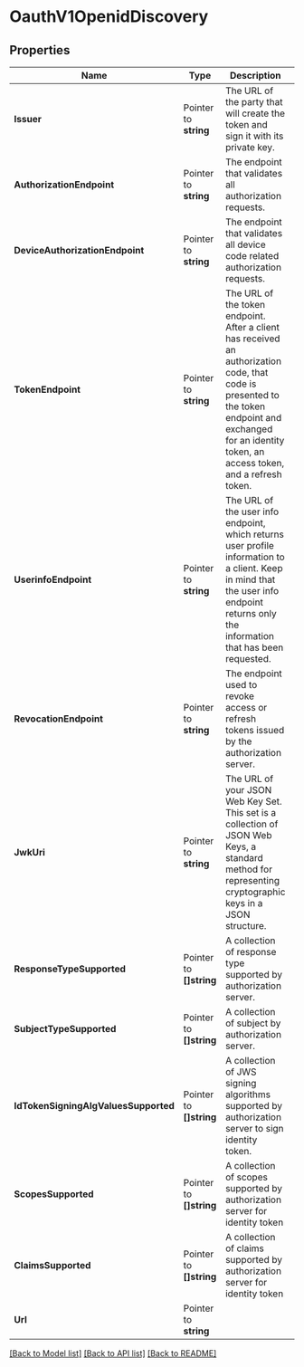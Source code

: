 # OauthV1OpenidDiscovery

## Properties

Name | Type | Description | Notes
------------ | ------------- | ------------- | -------------
**Issuer** | Pointer to **string** | The URL of the party that will create the token and sign it with its private key. |
**AuthorizationEndpoint** | Pointer to **string** | The endpoint that validates all authorization requests. |
**DeviceAuthorizationEndpoint** | Pointer to **string** | The endpoint that validates all device code related authorization requests. |
**TokenEndpoint** | Pointer to **string** | The URL of the token endpoint. After a client has received an authorization code, that code is presented to the token endpoint and exchanged for an identity token, an access token, and a refresh token. |
**UserinfoEndpoint** | Pointer to **string** | The URL of the user info endpoint, which returns user profile information to a client. Keep in mind that the user info endpoint returns only the information that has been requested. |
**RevocationEndpoint** | Pointer to **string** | The endpoint used to revoke access or refresh tokens issued by the authorization server. |
**JwkUri** | Pointer to **string** | The URL of your JSON Web Key Set. This set is a collection of JSON Web Keys, a standard method for representing cryptographic keys in a JSON structure. |
**ResponseTypeSupported** | Pointer to **[]string** | A collection of response type supported by authorization server. |
**SubjectTypeSupported** | Pointer to **[]string** | A collection of subject by authorization server. |
**IdTokenSigningAlgValuesSupported** | Pointer to **[]string** | A collection of JWS signing algorithms supported by authorization server to sign identity token. |
**ScopesSupported** | Pointer to **[]string** | A collection of scopes supported by authorization server for identity token |
**ClaimsSupported** | Pointer to **[]string** | A collection of claims supported by authorization server for identity token |
**Url** | Pointer to **string** |  |

[[Back to Model list]](../README.md#documentation-for-models) [[Back to API list]](../README.md#documentation-for-api-endpoints) [[Back to README]](../README.md)


